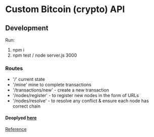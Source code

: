 # Custom Bitcoin (crypto) API

## Development
Run:  
1. npm i    
2. npm test / node server.js 3000

### Routes
- '/' current state 
- '/mine' mine to complete transactions 
- '/transactions/new' - create a new transaction
- '/nodes/register' - to register new nodes in the form of URLs
- '/nodes/resolve' - to resolve any conflict & ensure each node has correct chain

#### Deoplyed [here](https://blproj.herokuapp.com/)
[Reference](https://www.hamrodev.com/en/blog/tutorials/javascript-blockchain)
